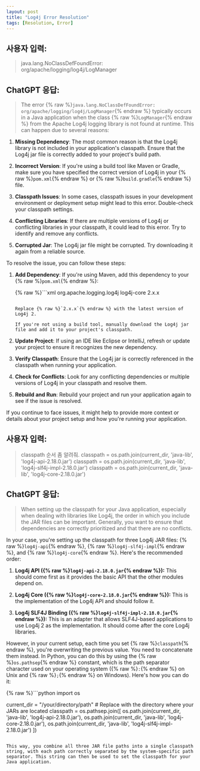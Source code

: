 ```yaml
---
layout: post
title: "Log4j Error Resolution"
tags: [Resolution, Error]
---
```


## 사용자 입력:
> java.lang.NoClassDefFoundError: org/apache/logging/log4j/LogManager


## ChatGPT 응답:
> The error {% raw %}`java.lang.NoClassDefFoundError: org/apache/logging/log4j/LogManager`{% endraw %} typically occurs in a Java application when the class {% raw %}`LogManager`{% endraw %} from the Apache Log4j logging library is not found at runtime. This can happen due to several reasons:

1. **Missing Dependency**: The most common reason is that the Log4j library is not included in your application's classpath. Ensure that the Log4j jar file is correctly added to your project's build path.

2. **Incorrect Version**: If you're using a build tool like Maven or Gradle, make sure you have specified the correct version of Log4j in your {% raw %}`pom.xml`{% endraw %} or {% raw %}`build.gradle`{% endraw %} file.

3. **Classpath Issues**: In some cases, classpath issues in your development environment or deployment setup might lead to this error. Double-check your classpath settings.

4. **Conflicting Libraries**: If there are multiple versions of Log4j or conflicting libraries in your classpath, it could lead to this error. Try to identify and remove any conflicts.

5. **Corrupted Jar**: The Log4j jar file might be corrupted. Try downloading it again from a reliable source.

To resolve the issue, you can follow these steps:

1. **Add Dependency**: If you're using Maven, add this dependency to your {% raw %}`pom.xml`{% endraw %}:

   {% raw %}```xml
   <dependency>
       <groupId>org.apache.logging.log4j</groupId>
       <artifactId>log4j-core</artifactId>
       <version>2.x.x</version>
   </dependency>
   ```{% endraw %}

   Replace {% raw %}`2.x.x`{% endraw %} with the latest version of Log4j 2.

   If you're not using a build tool, manually download the Log4j jar file and add it to your project's classpath.

2. **Update Project**: If using an IDE like Eclipse or IntelliJ, refresh or update your project to ensure it recognizes the new dependency.

3. **Verify Classpath**: Ensure that the Log4j jar is correctly referenced in the classpath when running your application.

4. **Check for Conflicts**: Look for any conflicting dependencies or multiple versions of Log4j in your classpath and resolve them.

5. **Rebuild and Run**: Rebuild your project and run your application again to see if the issue is resolved.

If you continue to face issues, it might help to provide more context or details about your project setup and how you're running your application.

## 사용자 입력:
> classpath 순서 좀 알려줘.  classpath = os.path.join(current_dir, 'java-lib', 'log4j-api-2.18.0.jar')
classpath = os.path.join(current_dir, 'java-lib', 'log4j-slf4j-impl-2.18.0.jar')
classpath = os.path.join(current_dir, 'java-lib', 'log4j-core-2.18.0.jar')

## ChatGPT 응답:
> When setting up the classpath for your Java application, especially when dealing with libraries like Log4j, the order in which you include the JAR files can be important. Generally, you want to ensure that dependencies are correctly prioritized and that there are no conflicts.

In your case, you're setting up the classpath for three Log4j JAR files: {% raw %}`log4j-api`{% endraw %}, {% raw %}`log4j-slf4j-impl`{% endraw %}, and {% raw %}`log4j-core`{% endraw %}. Here's the recommended order:

1. **Log4j API ({% raw %}`log4j-api-2.18.0.jar`{% endraw %}):** This should come first as it provides the basic API that the other modules depend on.

2. **Log4j Core ({% raw %}`log4j-core-2.18.0.jar`{% endraw %}):** This is the implementation of the Log4j API and should follow it. 

3. **Log4j SLF4J Binding ({% raw %}`log4j-slf4j-impl-2.18.0.jar`{% endraw %}):** This is an adapter that allows SLF4J-based applications to use Log4j 2 as the implementation. It should come after the core Log4j libraries.

However, in your current setup, each time you set {% raw %}`classpath`{% endraw %}, you're overwriting the previous value. You need to concatenate them instead. In Python, you can do this by using the {% raw %}`os.pathsep`{% endraw %} constant, which is the path separator character used on your operating system ({% raw %}`:`{% endraw %} on Unix and {% raw %}`;`{% endraw %} on Windows). Here's how you can do it:

{% raw %}```python
import os

current_dir = "/your/directory/path"  # Replace with the directory where your JARs are located
classpath = os.pathsep.join([
    os.path.join(current_dir, 'java-lib', 'log4j-api-2.18.0.jar'),
    os.path.join(current_dir, 'java-lib', 'log4j-core-2.18.0.jar'),
    os.path.join(current_dir, 'java-lib', 'log4j-slf4j-impl-2.18.0.jar')
])
```{% endraw %}

This way, you combine all three JAR file paths into a single classpath string, with each path correctly separated by the system-specific path separator. This string can then be used to set the classpath for your Java application.

